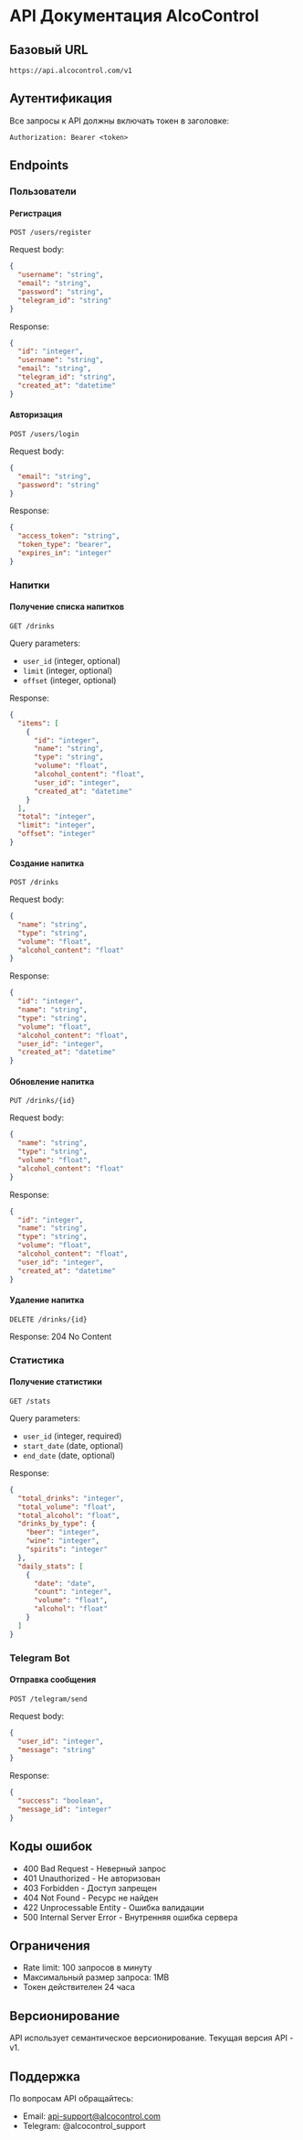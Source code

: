 # API Документация AlcoControl

## Базовый URL

```
https://api.alcocontrol.com/v1
```

## Аутентификация

Все запросы к API должны включать токен в заголовке:

```
Authorization: Bearer <token>
```

## Endpoints

### Пользователи

#### Регистрация

```http
POST /users/register
```

Request body:
```json
{
  "username": "string",
  "email": "string",
  "password": "string",
  "telegram_id": "string"
}
```

Response:
```json
{
  "id": "integer",
  "username": "string",
  "email": "string",
  "telegram_id": "string",
  "created_at": "datetime"
}
```

#### Авторизация

```http
POST /users/login
```

Request body:
```json
{
  "email": "string",
  "password": "string"
}
```

Response:
```json
{
  "access_token": "string",
  "token_type": "bearer",
  "expires_in": "integer"
}
```

### Напитки

#### Получение списка напитков

```http
GET /drinks
```

Query parameters:
- `user_id` (integer, optional)
- `limit` (integer, optional)
- `offset` (integer, optional)

Response:
```json
{
  "items": [
    {
      "id": "integer",
      "name": "string",
      "type": "string",
      "volume": "float",
      "alcohol_content": "float",
      "user_id": "integer",
      "created_at": "datetime"
    }
  ],
  "total": "integer",
  "limit": "integer",
  "offset": "integer"
}
```

#### Создание напитка

```http
POST /drinks
```

Request body:
```json
{
  "name": "string",
  "type": "string",
  "volume": "float",
  "alcohol_content": "float"
}
```

Response:
```json
{
  "id": "integer",
  "name": "string",
  "type": "string",
  "volume": "float",
  "alcohol_content": "float",
  "user_id": "integer",
  "created_at": "datetime"
}
```

#### Обновление напитка

```http
PUT /drinks/{id}
```

Request body:
```json
{
  "name": "string",
  "type": "string",
  "volume": "float",
  "alcohol_content": "float"
}
```

Response:
```json
{
  "id": "integer",
  "name": "string",
  "type": "string",
  "volume": "float",
  "alcohol_content": "float",
  "user_id": "integer",
  "created_at": "datetime"
}
```

#### Удаление напитка

```http
DELETE /drinks/{id}
```

Response: 204 No Content

### Статистика

#### Получение статистики

```http
GET /stats
```

Query parameters:
- `user_id` (integer, required)
- `start_date` (date, optional)
- `end_date` (date, optional)

Response:
```json
{
  "total_drinks": "integer",
  "total_volume": "float",
  "total_alcohol": "float",
  "drinks_by_type": {
    "beer": "integer",
    "wine": "integer",
    "spirits": "integer"
  },
  "daily_stats": [
    {
      "date": "date",
      "count": "integer",
      "volume": "float",
      "alcohol": "float"
    }
  ]
}
```

### Telegram Bot

#### Отправка сообщения

```http
POST /telegram/send
```

Request body:
```json
{
  "user_id": "integer",
  "message": "string"
}
```

Response:
```json
{
  "success": "boolean",
  "message_id": "integer"
}
```

## Коды ошибок

- 400 Bad Request - Неверный запрос
- 401 Unauthorized - Не авторизован
- 403 Forbidden - Доступ запрещен
- 404 Not Found - Ресурс не найден
- 422 Unprocessable Entity - Ошибка валидации
- 500 Internal Server Error - Внутренняя ошибка сервера

## Ограничения

- Rate limit: 100 запросов в минуту
- Максимальный размер запроса: 1MB
- Токен действителен 24 часа

## Версионирование

API использует семантическое версионирование. Текущая версия API - v1.

## Поддержка

По вопросам API обращайтесь:
- Email: api-support@alcocontrol.com
- Telegram: @alcocontrol_support 